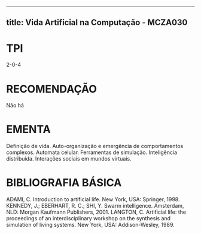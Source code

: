 
---
title: Vida Artificial na Computação - MCZA030 
---

# TPI

2-0-4

# RECOMENDAÇÃO

Não há

# EMENTA

Definição de vida. Auto-organização e emergência de comportamentos complexos. Automata celular. Ferramentas de simulação. Inteligência distribuída. Interações sociais em mundos virtuais.

# BIBLIOGRAFIA BÁSICA

ADAMI, C. Introduction to artificial life. New York, USA: Springer, 1998.
KENNEDY, J.; EBERHART, R. C.; SHI, Y. Swarm intelligence. Amsterdam, NLD: Morgan Kaufmann Publishers, 2001.
LANGTON, C. Artificial life: the proceedings of an interdisciplinary workshop on the synthesis and simulation of living systems. New York, USA: Addison-Wesley, 1989.
        